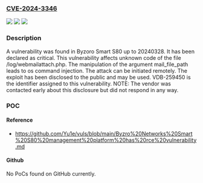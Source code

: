 ### [CVE-2024-3346](https://cve.mitre.org/cgi-bin/cvename.cgi?name=CVE-2024-3346)
![](https://img.shields.io/static/v1?label=Product&message=Smart%20S80&color=blue)
![](https://img.shields.io/static/v1?label=Version&message=%3D%2020240328%20&color=brighgreen)
![](https://img.shields.io/static/v1?label=Vulnerability&message=CWE-78%20OS%20Command%20Injection&color=brighgreen)

### Description

A vulnerability was found in Byzoro Smart S80 up to 20240328. It has been declared as critical. This vulnerability affects unknown code of the file /log/webmailattach.php. The manipulation of the argument mail_file_path leads to os command injection. The attack can be initiated remotely. The exploit has been disclosed to the public and may be used. VDB-259450 is the identifier assigned to this vulnerability. NOTE: The vendor was contacted early about this disclosure but did not respond in any way.

### POC

#### Reference
- https://github.com/Yu1e/vuls/blob/main/Byzro%20Networks%20Smart%20S80%20management%20platform%20has%20rce%20vulnerability.md

#### Github
No PoCs found on GitHub currently.

